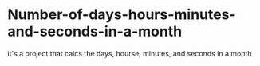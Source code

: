 # Number-of-days-hours-minutes-and-seconds-in-a-month
it's a project that calcs the days, hourse, minutes, and seconds in a month 
